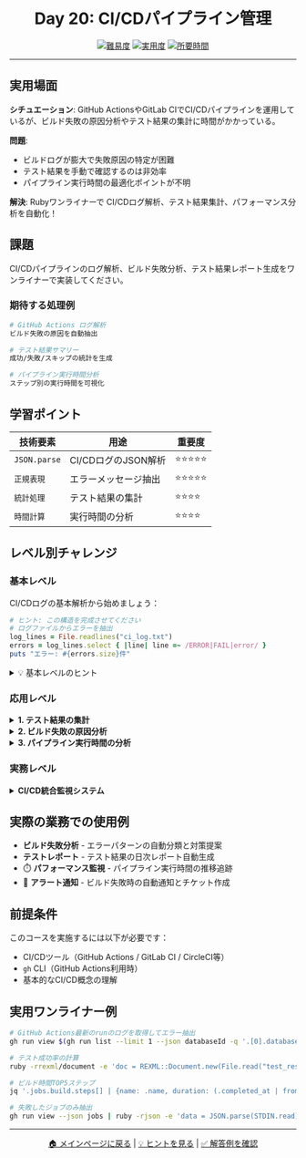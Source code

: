 <div align="center">

# Day 20: CI/CDパイプライン管理

[![難易度](https://img.shields.io/badge/難易度-上級-red?style=flat-square)](#)
[![実用度](https://img.shields.io/badge/実用度-⭐⭐⭐⭐⭐-yellow?style=flat-square)](#)
[![所要時間](https://img.shields.io/badge/所要時間-45分-blue?style=flat-square)](#)

</div>

---

## 実用場面

**シチュエーション**: GitHub ActionsやGitLab CIでCI/CDパイプラインを運用しているが、ビルド失敗の原因分析やテスト結果の集計に時間がかかっている。

**問題**:
- ビルドログが膨大で失敗原因の特定が困難
- テスト結果を手動で確認するのは非効率
- パイプライン実行時間の最適化ポイントが不明

**解決**: Rubyワンライナーで CI/CDログ解析、テスト結果集計、パフォーマンス分析を自動化！

## 課題

CI/CDパイプラインのログ解析、ビルド失敗分析、テスト結果レポート生成をワンライナーで実装してください。

### 期待する処理例
```bash
# GitHub Actions ログ解析
ビルド失敗の原因を自動抽出

# テスト結果サマリー
成功/失敗/スキップの統計を生成

# パイプライン実行時間分析
ステップ別の実行時間を可視化
```

## 学習ポイント

| 技術要素 | 用途 | 重要度 |
|----------|------|--------|
| `JSON.parse` | CI/CDログのJSON解析 | ⭐⭐⭐⭐⭐ |
| `正規表現` | エラーメッセージ抽出 | ⭐⭐⭐⭐⭐ |
| `統計処理` | テスト結果の集計 | ⭐⭐⭐⭐ |
| `時間計算` | 実行時間の分析 | ⭐⭐⭐⭐ |

## レベル別チャレンジ

### 基本レベル
CI/CDログの基本解析から始めましょう：

```ruby
# ヒント: この構造を完成させてください
# ログファイルからエラーを抽出
log_lines = File.readlines("ci_log.txt")
errors = log_lines.select { |line| line =~ /ERROR|FAIL|error/ }
puts "エラー: #{errors.size}件"
```

<details>
<summary>💡 基本レベルのヒント</summary>

- GitHub ActionsのログはJSON形式で取得可能
- `gh run view <run_id> --log` でログ取得
- エラーパターンは`ERROR`, `FAIL`, `✗`など

</details>

### 応用レベル

<details>
<summary><strong>1. テスト結果の集計</strong></summary>

```ruby
# JUnit XML形式のテスト結果を解析
require 'rexml/document'

xml = File.read("test_results.xml")
doc = REXML::Document.new(xml)

tests = doc.elements["testsuites"].attributes["tests"].to_i
failures = doc.elements["testsuites"].attributes["failures"].to_i
errors = doc.elements["testsuites"].attributes["errors"].to_i
skipped = doc.elements["testsuites"].attributes["skipped"].to_i

puts "テスト結果:"
puts "  成功: #{tests - failures - errors - skipped}"
puts "  失敗: #{failures}"
puts "  エラー: #{errors}"
puts "  スキップ: #{skipped}"
```

</details>

<details>
<summary><strong>2. ビルド失敗の原因分析</strong></summary>

```ruby
# GitHub Actions ログからエラー原因を抽出
log = File.read("github_actions_log.txt")

error_patterns = {
  "依存関係エラー" => /npm ERR!|bundle install failed|pip install error/,
  "テスト失敗" => /FAILED|Test.*failed|AssertionError/,
  "ビルドエラー" => /build failed|compilation error|webpack.*error/,
  "Lint エラー" => /ESLint|rubocop|flake8.*error/
}

error_patterns.each do |category, pattern|
  matches = log.scan(pattern)
  puts "#{category}: #{matches.size}件" if matches.any?
end
```

</details>

<details>
<summary><strong>3. パイプライン実行時間の分析</strong></summary>

```ruby
# ステップ別実行時間の抽出
require 'json'

workflow_log = JSON.parse(File.read("workflow_run.json"))
steps = workflow_log["jobs"]["build"]["steps"]

steps.each do |step|
  name = step["name"]
  started = Time.parse(step["started_at"])
  completed = Time.parse(step["completed_at"])
  duration = completed - started

  puts "#{name}: #{duration.to_i}秒"
end
```

</details>

### 実務レベル

<details>
<summary><strong>CI/CD統合監視システム</strong></summary>

ビルド状態監視、失敗原因分析、テスト結果レポート、パフォーマンス最適化提案を統合したシステムを1行で実装。

</details>

## 実際の業務での使用例

- **ビルド失敗分析** - エラーパターンの自動分類と対策提案
- **テストレポート** - テスト結果の日次レポート自動生成
- ⏱️ **パフォーマンス監視** - パイプライン実行時間の推移追跡
- 🚨 **アラート通知** - ビルド失敗時の自動通知とチケット作成

## 前提条件

このコースを実施するには以下が必要です：

- CI/CDツール（GitHub Actions / GitLab CI / CircleCI等）
- `gh` CLI（GitHub Actions利用時）
- 基本的なCI/CD概念の理解

## 実用ワンライナー例

```bash
# GitHub Actions最新のrunのログを取得してエラー抽出
gh run view $(gh run list --limit 1 --json databaseId -q '.[0].databaseId') --log | ruby -ne 'puts $_ if /ERROR|FAIL/'

# テスト成功率の計算
ruby -rrexml/document -e 'doc = REXML::Document.new(File.read("test_results.xml")); ts = doc.elements["testsuites"]; total = ts.attributes["tests"].to_i; failed = ts.attributes["failures"].to_i; puts "成功率: #{"%.1f" % ((total - failed) * 100.0 / total)}%"'

# ビルド時間TOP5ステップ
jq '.jobs.build.steps[] | {name: .name, duration: (.completed_at | fromdateiso8601) - (.started_at | fromdateiso8601)}' workflow.json | ruby -rjson -e 'steps = STDIN.readlines.map { |l| JSON.parse(l) }; steps.sort_by { |s| -s["duration"] }.first(5).each { |s| puts "#{s["name"]}: #{s["duration"]}秒" }'

# 失敗したジョブのみ抽出
gh run view --json jobs | ruby -rjson -e 'data = JSON.parse(STDIN.read); data["jobs"].select { |j| j["conclusion"] == "failure" }.each { |j| puts j["name"] }'
```

---

<div align="center">

[🏠 メインページに戻る](../../../README.md) | [💡 ヒントを見る](hints.md) | [✅ 解答例を確認](solution.rb)

</div>
